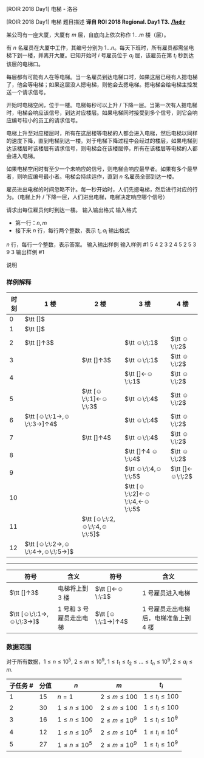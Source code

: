 



[ROIR 2018 Day1] 电梯 - 洛谷














[ROIR 2018 Day1] 电梯
题目描述
**译自 ROI 2018 Regional. Day1 T3.** ***[Лифт](http://neerc.ifmo.ru/school/archive/2017-2018/ru-olymp-regional-2018-day1.pdf)***

某公司有一座大厦，大厦有 $m$ 层，自底向上依次称作 $1\ldots m$ 楼（层）。

有 $n$ 名雇员在大厦中工作，其编号分别为 $1\ldots n$。每天下班时，所有雇员都需坐电梯下到一楼，并离开大厦。已知开始时 $i$ 号雇员位于 $a_i$ 层，该雇员在第 $t_i$ 秒到达该层的电梯口。

每层都有可能有人在等电梯。当一名雇员到达电梯口时，如果这层已经有人摁电梯了，他会等电梯；如果这层没人摁电梯，则他会去摁电梯。摁电梯会给电梯主控发送一个请求信号。

开始时电梯空闲，位于一楼。电梯每秒可以上升 / 下降一层。当第一次有人摁电梯时，电梯会响应该信号，到达对应楼层。如果电梯同时接受到多个信号，则它会响应编号较小的员工的请求信号。

电梯上升至对应楼层时，所有在这层楼等电梯的人都会进入电梯，然后电梯以同样的速度下降，直到电梯到达一楼。对于电梯下降过程中会经过的楼层，如果电梯到达该楼层时该楼层有请求信号，则电梯会在该楼层停，所有在该楼层等电梯的人都会进入电梯。

如果电梯空闲时有至少一个未响应的信号，则电梯会响应最早者。如果有多个最早者，则响应编号最小者。电梯会持续运作，直到 $n$ 名雇员全部到达一楼。

雇员进出电梯的时间忽略不计。每一秒开始时，人们先摁电梯，然后进行对应的行为。（电梯上升 / 下降一层，人们进出电梯，电梯决定响应哪个信号）

请求出每位雇员何时到达一楼。
输入输出格式
输入格式

- 第一行：$n,m$
- 接下来 $n$ 行，每行两个整数，表示 $t_i,a_i$
输出格式

$n$ 行，每行一个整数，表示答案。
输入输出样例
输入样例 #1
5 4
2 3
2 4
5 2
5 3
9 3
输出样例 #1

说明
### 样例解释

|时刻|1 楼| 2 楼| 3 楼| 4 楼|
|-|-|-|-|-|
|0|$\tt []$|&nbsp;||&nbsp;|
|1|$\tt []$||&nbsp;||
|2|$\tt []↑3$|&nbsp;|$\tt ☺\:\:1$|$\tt ☺\:\:2$|
|3||$\tt []↑3$|$\tt ☺\:\:1$|$\tt ☺\:\:2$|
|4|&nbsp;||$\tt []←☺\:\:1$|$\tt ☺\:\:2$|
|5||$\tt [☺\:\:1]←☺\:\:3$|$\tt ☺\:\:4$|$\tt ☺\:\:2$|
|6|$\tt [☺\:\:1→,☺\:\:3→]↑4$||$\tt ☺\:\:4$|$\tt ☺\:\:2$|
|7||$\tt []↑4$|$\tt ☺\:\:4$|$\tt ☺\:\:2$|
|8|&nbsp;||$\tt []↑4  ☺\:\:4$|$\tt ☺\:\:2$|
|9||&nbsp;|$\tt ☺\:\:4,☺\:\:5$|$\tt []←☺\:\:2$|
|10|&nbsp;||$\tt [☺\:\:2]←☺\:\:4,←☺\:\:5$||
|11||$\tt [☺\:\:2,☺\:\:4,☺\:\:5]$||&nbsp;|
|12|$\tt [☺\:\:2→,☺\:\:4→,☺\:\:5→]$||&nbsp;||

---
|符号|含义|符号|含义|
|-|-|-|-|
|$\tt []↑3$|电梯将上到 3 楼|$\tt []←☺\:\:1$|1 号雇员进入电梯|
|$\tt [☺\:\:1→,☺\:\:3→]$|1 号和 3 号雇员走出电梯|$\tt [☺\:\:1→]↑4$|1 号雇员走出电梯后，电梯准备上到 4 楼|

### 数据范围

对于所有数据，$1 \leqslant n \leqslant 10^5,$ $2 \leqslant m \leqslant 10^9,$ $1 \leqslant t_1 \leqslant t_2 \leqslant \dots \leqslant t_n \leqslant 10^9, 2 \leqslant a_i \leqslant m$.

|子任务 #|分值|$n$|$m$|$t_i$|
|-|-|-|-|-|
|1|15|$n = 1$|$2 \leqslant m \leqslant 100$|$1 \leqslant t_i \leqslant 100$|
|2|30|$1 \leqslant n \leqslant 100$|$2 \leqslant m \leqslant 100$|$1 \leqslant t_i \leqslant 100$|
|3|16|$1 \leqslant n \leqslant 100$&nbsp;|$2 \leqslant m \leqslant 10^9$|$1 \leqslant t_i \leqslant 10^9$|
|4|12|$1 \leqslant n \leqslant 10^5$|$2 \leqslant m \leqslant 10^4$|$1 \leqslant t_i \leqslant 10^4$|
|5|27|$1 \leqslant n \leqslant 10^5$&nbsp;|$2 \leqslant m \leqslant 10^9$|$1 \leqslant t_i \leqslant 10^9$|






